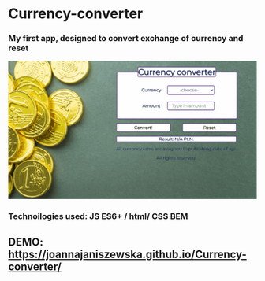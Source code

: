 # Currency-converter

### My first app, designed to convert exchange of currency and reset 
![display](images/share.png)

### Technoilogies used: JS ES6+ / html/ CSS BEM

## DEMO: https://joannajaniszewska.github.io/Currency-converter/

